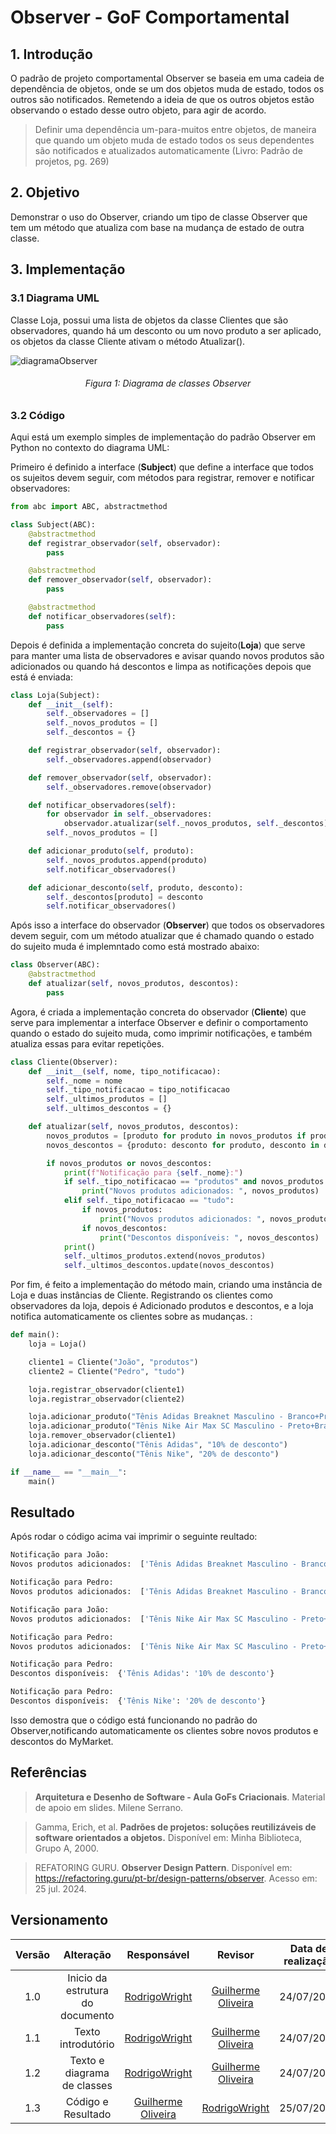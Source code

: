 # Observer - GoF Comportamental

## 1. Introdução

O padrão de projeto comportamental Observer se baseia em uma cadeia de dependência de objetos, onde se um dos objetos muda de estado, todos os outros são notificados. Remetendo a ideia de que os outros objetos estão observando o estado desse outro objeto, para agir de acordo.

> Definir uma dependência um-para-muitos entre objetos, de maneira que quando um objeto muda de estado todos os seus dependentes são notificados e atualizados automaticamente (Livro: Padrão de projetos, pg. 269)

## 2. Objetivo

Demonstrar o uso do Observer, criando um tipo de classe Observer que tem um método que atualiza com base na mudança de estado de outra classe.

## 3. Implementação
### 3.1 Diagrama UML

Classe Loja, possui uma lista de objetos da classe Clientes que são observadores, quando há um desconto ou um novo produto a ser aplicado, os objetos da classe Cliente ativam o método Atualizar().

![diagramaObserver](./src/Observer/Observer.png)
<h6 align = "center">Figura 1: Diagrama de classes Observer</h6>

### 3.2 Código

Aqui está um exemplo simples de implementação do padrão Observer em Python no contexto do diagrama UML:

Primeiro é definido a interface (**Subject**) que define a interface que todos os sujeitos devem seguir, com métodos para registrar, remover e notificar observadores:

```Python
from abc import ABC, abstractmethod

class Subject(ABC):
    @abstractmethod
    def registrar_observador(self, observador):
        pass

    @abstractmethod
    def remover_observador(self, observador):
        pass

    @abstractmethod
    def notificar_observadores(self):
        pass
```

Depois é definida a implementação concreta do sujeito(**Loja**) que serve para manter uma lista de observadores e avisar quando novos produtos são adicionados ou quando há descontos e limpa as notificações depois que está é enviada:

```Python
class Loja(Subject):
    def __init__(self):
        self._observadores = []
        self._novos_produtos = []
        self._descontos = {}

    def registrar_observador(self, observador):
        self._observadores.append(observador)

    def remover_observador(self, observador):
        self._observadores.remove(observador)

    def notificar_observadores(self):
        for observador in self._observadores:
            observador.atualizar(self._novos_produtos, self._descontos)
        self._novos_produtos = []

    def adicionar_produto(self, produto):
        self._novos_produtos.append(produto)
        self.notificar_observadores()

    def adicionar_desconto(self, produto, desconto):
        self._descontos[produto] = desconto
        self.notificar_observadores()
```
Após isso a interface do observador (**Observer**) que todos os observadores devem seguir, com um método atualizar que é chamado quando o estado do sujeito muda é implemntado como está mostrado abaixo:

```Python
class Observer(ABC):
    @abstractmethod
    def atualizar(self, novos_produtos, descontos):
        pass
```
Agora, é criada a implementação concreta do observador (**Cliente**) que serve para implementar a interface Observer e definir o comportamento quando o estado do sujeito muda, como imprimir notificações, e também atualiza essas para evitar repetições.

```Python
class Cliente(Observer):
    def __init__(self, nome, tipo_notificacao):
        self._nome = nome
        self._tipo_notificacao = tipo_notificacao
        self._ultimos_produtos = []
        self._ultimos_descontos = {}

    def atualizar(self, novos_produtos, descontos):
        novos_produtos = [produto for produto in novos_produtos if produto not in self._ultimos_produtos]
        novos_descontos = {produto: desconto for produto, desconto in descontos.items() if produto not in self._ultimos_descontos}

        if novos_produtos or novos_descontos:
            print(f"Notificação para {self._nome}:")
            if self._tipo_notificacao == "produtos" and novos_produtos:
                print("Novos produtos adicionados: ", novos_produtos)
            elif self._tipo_notificacao == "tudo":
                if novos_produtos:
                    print("Novos produtos adicionados: ", novos_produtos)
                if novos_descontos:
                    print("Descontos disponíveis: ", novos_descontos)
            print()
            self._ultimos_produtos.extend(novos_produtos)
            self._ultimos_descontos.update(novos_descontos)
```
Por fim, é feito a implementação do método main, criando uma instância de Loja e duas instâncias de Cliente. Registrando os clientes como observadores da loja, depois é Adicionado produtos e descontos, e a loja notifica automaticamente os clientes sobre as mudanças.
:

```Python
def main():
    loja = Loja()

    cliente1 = Cliente("João", "produtos")
    cliente2 = Cliente("Pedro", "tudo")

    loja.registrar_observador(cliente1)
    loja.registrar_observador(cliente2)

    loja.adicionar_produto("Tênis Adidas Breaknet Masculino - Branco+Preto")
    loja.adicionar_produto("Tênis Nike Air Max SC Masculino - Preto+Branco")
    loja.remover_observador(cliente1)
    loja.adicionar_desconto("Tênis Adidas", "10% de desconto")
    loja.adicionar_desconto("Tênis Nike", "20% de desconto")

if __name__ == "__main__":
    main()
```
## Resultado
Após rodar o código acima vai imprimir o seguinte reultado:
```Python
Notificação para João:
Novos produtos adicionados:  ['Tênis Adidas Breaknet Masculino - Branco+Preto']

Notificação para Pedro:
Novos produtos adicionados:  ['Tênis Adidas Breaknet Masculino - Branco+Preto']

Notificação para João:
Novos produtos adicionados:  ['Tênis Nike Air Max SC Masculino - Preto+Branco']

Notificação para Pedro:
Novos produtos adicionados:  ['Tênis Nike Air Max SC Masculino - Preto+Branco']

Notificação para Pedro:
Descontos disponíveis:  {'Tênis Adidas': '10% de desconto'}

Notificação para Pedro:
Descontos disponíveis:  {'Tênis Nike': '20% de desconto'}
```
Isso demostra que o código está funcionando no padrão do Observer,notificando automaticamente os clientes sobre novos produtos e descontos do MyMarket.

## Referências

> **Arquitetura e Desenho de Software - Aula GoFs Criacionais**. Material de apoio em slides. Milene Serrano.

> Gamma, Erich, et al. **Padrões de projetos: soluções reutilizáveis de software orientados a objetos.** Disponível em: Minha Biblioteca, Grupo A, 2000.

> REFATORING GURU. **Observer Design Pattern**. Disponível em: https://refactoring.guru/pt-br/design-patterns/observer. Acesso em: 25 jul. 2024.


## Versionamento

| Versão | Alteração |  Responsável  | Revisor | Data de realização | Data de revisão |
| :------: | :---: | :-----: | :----: | :----: | :-----: |
| 1.0    | Inicio da estrutura do documento | [RodrigoWright](https://github.com/RodrigoWright) | [Guilherme Oliveira](https://github.com/GG555-13) | 24/07/2023 | 24/07/2023 |
| 1.1 | Texto introdutório | [RodrigoWright](https://github.com/RodrigoWright) | [Guilherme Oliveira](https://github.com/GG555-13) | 24/07/2023 | 24/07/2023 |
| 1.2 | Texto e diagrama de classes | [RodrigoWright](https://github.com/RodrigoWright) | [Guilherme Oliveira](https://github.com/GG555-13) | 24/07/2023 | 24/07/2023 |    
| 1.3 | Código e Resultado | [Guilherme Oliveira](https://github.com/GG555-13)| [RodrigoWright](https://github.com/RodrigoWright) | 25/07/2023 | 25/07/2023 | 


